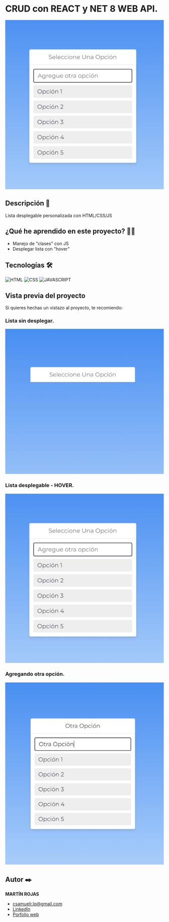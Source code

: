 # CRUD con REACT y NET 8 WEB API.
![Imagen del proyecto](img/drop2.PNG)

## Descripción 📑

Lista desplegable personalizada con HTML/CSS/JS

<!-- 
## Paquetes de NuGet utilizados.
- Microsoft.EntityFrameworkCore.SqlServer
- Microsoft.EntityFrameworkCore.Tools
-->

## ¿Qué he aprendido en este proyecto? 🙇🏻 
- Manejo de "clases" con JS
- Desplegar lista con "hover"

## Tecnologías 🛠
<!-- Iconos sacados de: https://github.com/hendrasob/badges/blob/master/README.md y https://github.com/alexandresanlim/Badges4-README.md-Profile -->
![HTML](https://img.shields.io/badge/HTML5-E34F26?style=for-the-badge&logo=html5&logoColor=white)
![CSS](https://img.shields.io/badge/CSS3-1572B6?style=for-the-badge&logo=css3&logoColor=white)
![JAVASCRIPT](https://img.shields.io/badge/JavaScript-323330?style=for-the-badge&logo=javascript&logoColor=F7DF1E)
<!--
[![REACT](https://img.shields.io/badge/React-20232A?style=for-the-badge&logo=react&logoColor=61DAFB)](https://es.react.dev)
[![.NET](https://img.shields.io/badge/.NET-512BD4?style=for-the-badge&logo=dotnet&logoColor=white)](https://dotnet.microsoft.com/es-es/)
[![BOOTSTRAP](https://img.shields.io/badge/Bootstrap-563D7C?style=for-the-badge&logo=bootstrap&logoColor=white)](https://getbootstrap.com/)
[![VITE](https://img.shields.io/badge/Vite-B73BFE?style=for-the-badge&logo=vite&logoColor=FFD62E)](https://vitejs.dev)
[![TYPESCRIPT](https://img.shields.io/badge/TypeScript-007ACC?style=for-the-badge&logo=typescript&logoColor=white)](https://www.typescriptlang.org)
[![SQLServer](https://img.shields.io/badge/Microsoft%20SQL%20Server-CC2927?style=for-the-badge&logo=microsoft%20sql%20server&logoColor=white)](https://www.microsoft.com/es-ar/sql-server/sql-server-2022)
-->
## Vista previa del proyecto
Si quieres hechas un vistazo al proyecto, te recomiendo:
### Lista sin desplegar.
![Captura del proyecto](img/drop1.PNG)
### Lista desplegable - HOVER.
![Captura del proyecto](img/drop2.PNG)
### Agregando otra opción.
![Captura del proyecto](img/drop3.PNG)

## Autor ✒️
**MARTÍN ROJAS**

* [csamuelr.lp@gmail.com](csamuelr.lp@gmail.com)
* [LinkedIn](https://www.linkedin.com/in/martín-rojas-34b194245/)
* [Porfolio web](https://github.com/retak1ng/martindev.github.io)

<!--
## Instalación 
Este proyecto no necesita de instalación. Simplemente abre la carpeta o haz doble click en el .html

  
## Licencia 📄
MIT Public License v3.0
No puede usarse comencialmente.
-->